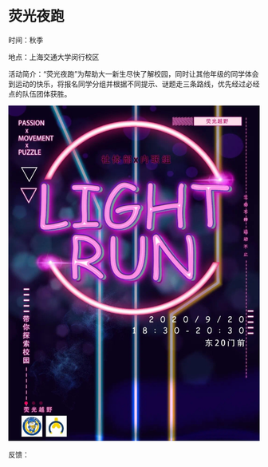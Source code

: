 # 荧光夜跑

时间：秋季

地点：上海交通大学闵行校区

活动简介：“荧光夜跑”为帮助大一新生尽快了解校园，同时让其他年级的同学体会到运动的快乐，将报名同学分组并根据不同提示、谜题走三条路线，优先经过必经点的队伍团体获胜。

![](../.gitbook/assets/1.jpg)

反馈：



